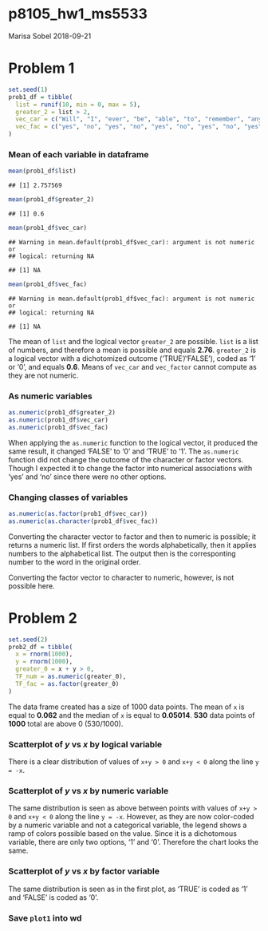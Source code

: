 p8105\_hw1\_ms5533
================
Marisa Sobel
2018-09-21

# Problem 1

``` r
set.seed(1)
prob1_df = tibble(
  list = runif(10, min = 0, max = 5), 
  greater_2 = list > 2, 
  vec_car = c("Will", "I", "ever", "be", "able", "to", "remember", "any", "R", "commands"), 
  vec_fac = c("yes", "no", "yes", "no", "yes", "no", "yes", "no", "yes", "no")
)
```

### Mean of each variable in dataframe

``` r
mean(prob1_df$list)
```

    ## [1] 2.757569

``` r
mean(prob1_df$greater_2)
```

    ## [1] 0.6

``` r
mean(prob1_df$vec_car)
```

    ## Warning in mean.default(prob1_df$vec_car): argument is not numeric or
    ## logical: returning NA

    ## [1] NA

``` r
mean(prob1_df$vec_fac)
```

    ## Warning in mean.default(prob1_df$vec_fac): argument is not numeric or
    ## logical: returning NA

    ## [1] NA

The mean of `list` and the logical vector `greater_2` are possible.
`list` is a list of numbers, and therefore a mean is possible and equals
**2.76**. `greater_2` is a logical vector with a dichotomized outcome
(‘TRUE’/‘FALSE’), coded as ‘1’ or ‘0’, and equals **0.6**. Means of
`vec_car` and `vec_factor` cannot compute as they are not numeric.

### As numeric variables

``` r
as.numeric(prob1_df$greater_2)
as.numeric(prob1_df$vec_car)
as.numeric(prob1_df$vec_fac)
```

When applying the `as.numeric` function to the logical vector, it
produced the same result, it changed ‘FALSE’ to ‘0’ and ‘TRUE’ to ‘1’.
The `as.numeric` function did not change the outcome of the character or
factor vectors. Though I expected it to change the factor into numerical
associations with ‘yes’ and ‘no’ since there were no other options.

### Changing classes of variables

``` r
as.numeric(as.factor(prob1_df$vec_car))
as.numeric(as.character(prob1_df$vec_fac))
```

Converting the character vector to factor and then to numeric is
possible; it returns a numeric list. If first orders the words
alphabetically, then it applies numbers to the alphabetical list. The
output then is the corresponting number to the word in the original
order.

Converting the factor vector to character to numeric, however, is not
possible here.

# Problem 2

``` r
set.seed(2)
prob2_df = tibble(
  x = rnorm(1000),
  y = rnorm(1000),
  greater_0 = x + y > 0, 
  TF_num = as.numeric(greater_0),
  TF_fac = as.factor(greater_0)
)
```

The data frame created has a size of 1000 data points. The mean of `x`
is equal to **0.062** and the median of `x` is equal to **0.05014**.
**530** data points of **1000** total are above 0 (530/1000).

### Scatterplot of *y* vs *x* by logical variable

There is a clear distribution of values of `x+y > 0` and `x+y < 0` along
the line `y = -x`.

### Scatterplot of *y* vs *x* by numeric variable

The same distribution is seen as above between points with values of
`x+y > 0` and `x+y < 0` along the line `y = -x`. However, as they are
now color-coded by a numeric variable and not a categorical variable,
the legend shows a ramp of colors possible based on the value. Since it
is a dichotomous variable, there are only two options, ‘1’ and ‘0’.
Therefore the chart looks the same.

### Scatterplot of *y* vs *x* by factor variable

The same distribution is seen as in the first plot, as ‘TRUE’ is coded
as ‘1’ and ‘FALSE’ is coded as ‘0’.

### Save `plot1` into wd
